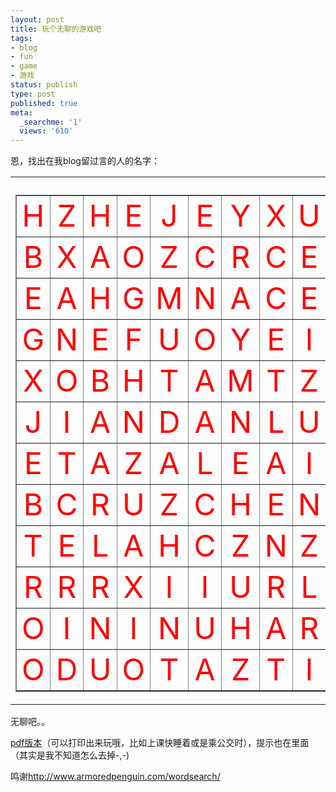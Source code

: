 ```yaml
---
layout: post
title: 玩个无聊的游戏吧
tags:
- blog
- fun
- game
- 游戏
status: publish
type: post
published: true
meta:
  _searchme: '1'
  views: '610'
---
```

恩，找出在我blog留过言的人的名字：
<table><tr><td>
<h3>
</h3><table border="1"><tr><td align="center"><font color="Red" size="+4">H</font></td>
<td align="center"><font color="Red" size="+4">Z</font></td>
<td align="center"><font color="Red" size="+4">H</font></td>
<td align="center"><font color="Red" size="+4">E</font></td>
<td align="center"><font color="Red" size="+4">J</font></td>
<td align="center"><font color="Red" size="+4">E</font></td>
<td align="center"><font color="Red" size="+4">Y</font></td>
<td align="center"><font color="Red" size="+4">X</font></td>
<td align="center"><font color="Red" size="+4">U</font></td>
<td align="center"><font color="Red" size="+4">E</font></td>
<td align="center"><font color="Red" size="+4">O</font></td>
</tr><tr><td align="center"><font color="Red" size="+4">B</font></td>
<td align="center"><font color="Red" size="+4">X</font></td>
<td align="center"><font color="Red" size="+4">A</font></td>
<td align="center"><font color="Red" size="+4">O</font></td>
<td align="center"><font color="Red" size="+4">Z</font></td>
<td align="center"><font color="Red" size="+4">C</font></td>
<td align="center"><font color="Red" size="+4">R</font></td>
<td align="center"><font color="Red" size="+4">C</font></td>
<td align="center"><font color="Red" size="+4">E</font></td>
<td align="center"><font color="Red" size="+4">E</font></td>
<td align="center"><font color="Red" size="+4">A</font></td>
</tr><tr><td align="center"><font color="Red" size="+4">E</font></td>
<td align="center"><font color="Red" size="+4">A</font></td>
<td align="center"><font color="Red" size="+4">H</font></td>
<td align="center"><font color="Red" size="+4">G</font></td>
<td align="center"><font color="Red" size="+4">M</font></td>
<td align="center"><font color="Red" size="+4">N</font></td>
<td align="center"><font color="Red" size="+4">A</font></td>
<td align="center"><font color="Red" size="+4">C</font></td>
<td align="center"><font color="Red" size="+4">E</font></td>
<td align="center"><font color="Red" size="+4">N</font></td>
<td align="center"><font color="Red" size="+4">H</font></td>
</tr><tr><td align="center"><font color="Red" size="+4">G</font></td>
<td align="center"><font color="Red" size="+4">N</font></td>
<td align="center"><font color="Red" size="+4">E</font></td>
<td align="center"><font color="Red" size="+4">F</font></td>
<td align="center"><font color="Red" size="+4">U</font></td>
<td align="center"><font color="Red" size="+4">O</font></td>
<td align="center"><font color="Red" size="+4">Y</font></td>
<td align="center"><font color="Red" size="+4">E</font></td>
<td align="center"><font color="Red" size="+4">I</font></td>
<td align="center"><font color="Red" size="+4">A</font></td>
<td align="center"><font color="Red" size="+4">X</font></td>
</tr><tr><td align="center"><font color="Red" size="+4">X</font></td>
<td align="center"><font color="Red" size="+4">O</font></td>
<td align="center"><font color="Red" size="+4">B</font></td>
<td align="center"><font color="Red" size="+4">H</font></td>
<td align="center"><font color="Red" size="+4">T</font></td>
<td align="center"><font color="Red" size="+4">A</font></td>
<td align="center"><font color="Red" size="+4">M</font></td>
<td align="center"><font color="Red" size="+4">T</font></td>
<td align="center"><font color="Red" size="+4">Z</font></td>
<td align="center"><font color="Red" size="+4">C</font></td>
<td align="center"><font color="Red" size="+4">N</font></td>
</tr><tr><td align="center"><font color="Red" size="+4">J</font></td>
<td align="center"><font color="Red" size="+4">I</font></td>
<td align="center"><font color="Red" size="+4">A</font></td>
<td align="center"><font color="Red" size="+4">N</font></td>
<td align="center"><font color="Red" size="+4">D</font></td>
<td align="center"><font color="Red" size="+4">A</font></td>
<td align="center"><font color="Red" size="+4">N</font></td>
<td align="center"><font color="Red" size="+4">L</font></td>
<td align="center"><font color="Red" size="+4">U</font></td>
<td align="center"><font color="Red" size="+4">Z</font></td>
<td align="center"><font color="Red" size="+4">I</font></td>
</tr><tr><td align="center"><font color="Red" size="+4">E</font></td>
<td align="center"><font color="Red" size="+4">T</font></td>
<td align="center"><font color="Red" size="+4">A</font></td>
<td align="center"><font color="Red" size="+4">Z</font></td>
<td align="center"><font color="Red" size="+4">A</font></td>
<td align="center"><font color="Red" size="+4">L</font></td>
<td align="center"><font color="Red" size="+4">E</font></td>
<td align="center"><font color="Red" size="+4">A</font></td>
<td align="center"><font color="Red" size="+4">I</font></td>
<td align="center"><font color="Red" size="+4">S</font></td>
<td align="center"><font color="Red" size="+4">H</font></td>
</tr><tr><td align="center"><font color="Red" size="+4">B</font></td>
<td align="center"><font color="Red" size="+4">C</font></td>
<td align="center"><font color="Red" size="+4">R</font></td>
<td align="center"><font color="Red" size="+4">U</font></td>
<td align="center"><font color="Red" size="+4">Z</font></td>
<td align="center"><font color="Red" size="+4">C</font></td>
<td align="center"><font color="Red" size="+4">H</font></td>
<td align="center"><font color="Red" size="+4">E</font></td>
<td align="center"><font color="Red" size="+4">N</font></td>
<td align="center"><font color="Red" size="+4">E</font></td>
<td align="center"><font color="Red" size="+4">P</font></td>
</tr><tr><td align="center"><font color="Red" size="+4">T</font></td>
<td align="center"><font color="Red" size="+4">E</font></td>
<td align="center"><font color="Red" size="+4">L</font></td>
<td align="center"><font color="Red" size="+4">A</font></td>
<td align="center"><font color="Red" size="+4">H</font></td>
<td align="center"><font color="Red" size="+4">C</font></td>
<td align="center"><font color="Red" size="+4">Z</font></td>
<td align="center"><font color="Red" size="+4">N</font></td>
<td align="center"><font color="Red" size="+4">Z</font></td>
<td align="center"><font color="Red" size="+4">A</font></td>
<td align="center"><font color="Red" size="+4">S</font></td>
</tr><tr><td align="center"><font color="Red" size="+4">R</font></td>
<td align="center"><font color="Red" size="+4">R</font></td>
<td align="center"><font color="Red" size="+4">R</font></td>
<td align="center"><font color="Red" size="+4">X</font></td>
<td align="center"><font color="Red" size="+4">I</font></td>
<td align="center"><font color="Red" size="+4">I</font></td>
<td align="center"><font color="Red" size="+4">U</font></td>
<td align="center"><font color="Red" size="+4">R</font></td>
<td align="center"><font color="Red" size="+4">L</font></td>
<td align="center"><font color="Red" size="+4">K</font></td>
<td align="center"><font color="Red" size="+4">I</font></td>
</tr><tr><td align="center"><font color="Red" size="+4">O</font></td>
<td align="center"><font color="Red" size="+4">I</font></td>
<td align="center"><font color="Red" size="+4">N</font></td>
<td align="center"><font color="Red" size="+4">I</font></td>
<td align="center"><font color="Red" size="+4">N</font></td>
<td align="center"><font color="Red" size="+4">U</font></td>
<td align="center"><font color="Red" size="+4">H</font></td>
<td align="center"><font color="Red" size="+4">A</font></td>
<td align="center"><font color="Red" size="+4">R</font></td>
<td align="center"><font color="Red" size="+4">I</font></td>
<td align="center"><font color="Red" size="+4">N</font></td>
</tr><tr><td align="center"><font color="Red" size="+4">O</font></td>
<td align="center"><font color="Red" size="+4">D</font></td>
<td align="center"><font color="Red" size="+4">U</font></td>
<td align="center"><font color="Red" size="+4">O</font></td>
<td align="center"><font color="Red" size="+4">T</font></td>
<td align="center"><font color="Red" size="+4">A</font></td>
<td align="center"><font color="Red" size="+4">Z</font></td>
<td align="center"><font color="Red" size="+4">T</font></td>
<td align="center"><font color="Red" size="+4">I</font></td>
<td align="center"><font color="Red" size="+4">D</font></td>
<td align="center"><font color="Red" size="+4">A</font></td>
</tr></table><!-- End Puzzle --></td>
<td><font size="+1"> <!-- THIS IS THE WORD LIST -->  <!-- HIDDEN WORDS (Why are you looking here?)  --> </font>  <!-- END OF THE WORD LIST --></td>
</tr></table>
无聊吧。。

<a href="http://azaleasays.com/wp-content/uploads/2008/04/wordsearch.pdf" target="_blank">pdf版本</a>（可以打印出来玩哦，比如上课快睡着或是乘公交时），提示也在里面（其实是我不知道怎么去掉-,-)

鸣谢<a href="http://www.armoredpenguin.com/wordsearch/" target="_blank">http://www.armoredpenguin.com/wordsearch/</a>